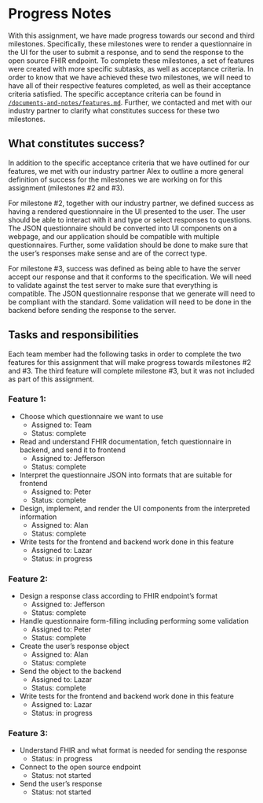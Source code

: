 # Progress Notes

With this assignment, we have made progress towards our second and third milestones. Specifically, these milestones were to render a questionnaire in the UI for the user to submit a response, and to send the response to the open source FHIR endpoint. To complete these milestones, a set of features were created with more specific subtasks, as well as acceptance criteria. In order to know that we have achieved these two milestones, we will need to have all of their respective features completed, as well as their acceptance criteria satisfied. The specific acceptance criteria can be found in [`/documents-and-notes/features.md`](features.md). Further, we contacted and met with our industry partner to clarify what constitutes success for these two milestones.

## What constitutes success?
In addition to the specific acceptance criteria that we have outlined for our features, we met with our industry partner Alex to outline a more general definition of success for the milestones we are working on for this assignment (milestones #2 and #3).

For milestone #2, together with our industry partner, we defined success as having a rendered questionnaire in the UI presented to the user. The user should be able to interact with it and type or select responses to questions. The JSON questionnaire should be converted into UI components on a webpage, and our application should be compatible with multiple questionnaires. Further, some validation should be done to make sure that the user’s responses make sense and are of the correct type.

For milestone #3, success was defined as being able to have the server accept our response and that it conforms to the specification. We will need to validate against the test server to make sure that everything is compatible. The JSON questionnaire response that we generate will need to be compliant with the standard. Some validation will need to be done in the backend before sending the response to the server.

## Tasks and responsibilities
Each team member had the following tasks in order to complete the two features for this assignment that will make progress towards milestones #2 and #3. The third feature will complete milestone #3, but it was not included as part of this assignment.
### Feature 1:
- Choose which questionnaire we want to use
  - Assigned to: Team
  - Status: complete
- Read and understand FHIR documentation, fetch questionnaire in backend, and send it to frontend
  - Assigned to: Jefferson
  - Status: complete
- Interpret the questionnaire JSON into formats that are suitable for frontend
  - Assigned to: Peter
  - Status: complete
- Design, implement, and render the UI components from the interpreted information
  - Assigned to: Alan
  - Status: complete
- Write tests for the frontend and backend work done in this feature
  - Assigned to: Lazar
  - Status: in progress
### Feature 2:
- Design a response class according to FHIR endpoint’s format
  - Assigned to: Jefferson
  - Status: complete
- Handle questionnaire form-filling including performing some validation
  - Assigned to: Peter
  - Status: complete
- Create the user’s response object
  - Assigned to: Alan
  - Status: complete
- Send the object to the backend
  - Assigned to: Lazar
  - Status: complete
- Write tests for the frontend and backend work done in this feature
  - Assigned to: Lazar
  - Status: in progress
### Feature 3:
- Understand FHIR and what format is needed for sending the response
  - Status: in progress
- Connect to the open source endpoint
  - Status: not started
- Send the user’s response
  - Status: not started
